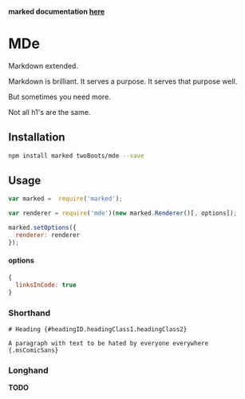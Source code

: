 **marked documentation [here](https://github.com/chjj/marked)**

# MDe

Markdown extended.

Markdown is brilliant. It serves a purpose. It serves that purpose well.

But sometimes you need more.

Not all h1's are the same.

## Installation

```bash
npm install marked twoBoots/mde --save
```

## Usage

```javascript
var marked =  require('marked');

var renderer = require('mde')(new marked.Renderer()[, options]);

marked.setOptions({
  renderer: renderer
});
```

#### options
```javascript
{
  linksInCode: true
}
```

### Shorthand

`# Heading {#headingID.headingClass1.headingClass2}`

`A paragraph with text to be hated by everyone everywhere {.msComicSans}`

### Longhand
**TODO**
